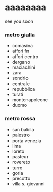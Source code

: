 # aaaaaaaa
see you soon
### metro gialla
- comasina
- affori fn
- affori centro
- dergano
- maciachini
- zara
- sondrio
- centrale
- repubblica
- turati
- montenapoleone
- duomo
### metro rossa
- san babila
- palestro
- porta venezia
- lima
- loreto
- pasteur
- rovereto
- turro
- gorla
- precotto
- villa s. giovanni